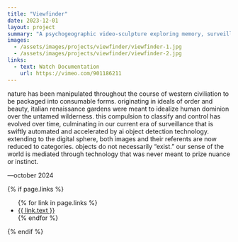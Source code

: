 ```yaml
---
title: "Viewfinder"
date: 2023-12-01
layout: project
summary: "A psychogeographic video-sculpture exploring memory, surveillance, and spectral technology."
images:
  - /assets/images/projects/viewfinder/viewfinder-1.jpg
  - /assets/images/projects/viewfinder/viewfinder-2.jpg
links:
  - text: Watch Documentation
    url: https://vimeo.com/901186211
---
```


nature has been manipulated throughout the course of western civiliation to be packaged into consumable forms. originating in ideals of order and beauty, italian renaissance gardens were meant to idealize human dominion over the untamed wilderness. this compulsion to classify and control has evolved over time, culminating in our current era of surveillance that is swiftly automated and accelerated by ai object detection technology. extending to the digital sphere, both images and their referents are now reduced to categories. objects do not necessarily “exist.” our sense of the world is mediated through technology that was never meant to prize nuance or instinct.

—october 2024

{% if page.links %}
<ul>
  {% for link in page.links %}
    <li><a href="{{ link.url }}">{{ link.text }}</a></li>
  {% endfor %}
</ul>
{% endif %}